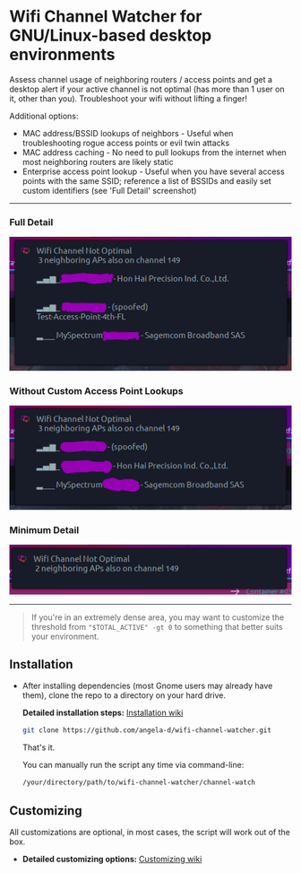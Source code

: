 # Wifi Channel Watcher for GNU/Linux-based desktop environments
Assess channel usage of neighboring routers / access points and get a desktop alert if your active channel is not optimal (has more than 1 user on it, other than you).  Troubleshoot your wifi without lifting a finger!

Additional options:
- MAC address/BSSID lookups of neighbors - Useful when troubleshooting rogue access points or evil twin attacks
- MAC address caching - No need to pull lookups from the internet when most neighboring routers are likely static
- Enterprise access point lookup - Useful when you have several access points with the same SSID; reference a list of BSSIDs and easily set custom identifiers (see 'Full Detail' screenshot)

***
### Full Detail
![Wifi channel warning - SSID, BSSID & Access Point Names](img/full-detail.png)

### Without Custom Access Point Lookups
![Wifi channel warning - SSID, BSSID & Access Point Names](img/without-ap.png)

### Minimum Detail
![Wifi channel warning - minimum detail](img/min-detail.png)
***

> If you're in an extremely dense area, you may want to customize the threshold from `"$TOTAL_ACTIVE" -gt 0` to something that better suits your environment.

## Installation
- After installing dependencies (most Gnome users may already have them), clone the repo to a directory on your hard drive.

  **Detailed installation steps:** [Installation wiki](https://github.com/angela-d/wifi-channel-watcher/wiki/Installing)
  ```bash
  git clone https://github.com/angela-d/wifi-channel-watcher.git
  ```

    That's it.

  You can manually run the script any time via command-line:
  ```bash
  /your/directory/path/to/wifi-channel-watcher/channel-watch
  ```

## Customizing
All customizations are optional, in most cases, the script will work out of the box.

  - **Detailed customizing options:** [Customizing wiki](https://github.com/angela-d/wifi-channel-watcher/wiki/Customizing)
